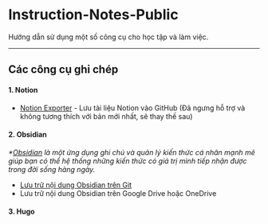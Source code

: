 # Instruction-Notes-Public

Hướng dẫn sử dụng một số công cụ cho học tập và làm việc.

---
## Các công cụ ghi chép
#### **1. Notion**
- [Notion Exporter](https://github.com/igor-kupczynski/notion-exporter) - Lưu tài liệu Notion vào GitHub (Đã ngưng hỗ trợ và không tương thích với bản mới nhất, sẽ thay thế sau)
#### **2. Obsidian**
_\*[Obsidian](https://obsidian.md/) là một ứng dụng ghi chú và quản lý kiến thức cá nhân mạnh mẽ giúp bạn có thể hệ thống những kiến thức có giá trị mình tiếp nhận được trong đời sống hàng ngày._

- [Lưu trữ nội dung Obsidian trên Git](./obsidian/git/obsidian-git.md)
- Lưu trữ nội dung Obsidian trên Google Drive hoặc OneDrive

#### **3. Hugo**
